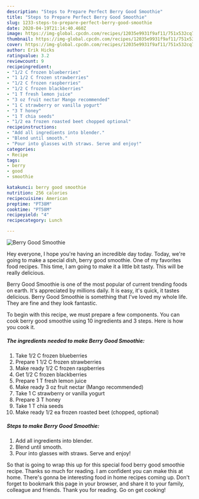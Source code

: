 ```yaml
---
description: "Steps to Prepare Perfect Berry Good Smoothie"
title: "Steps to Prepare Perfect Berry Good Smoothie"
slug: 1233-steps-to-prepare-perfect-berry-good-smoothie
date: 2020-04-19T21:14:40.460Z
image: https://img-global.cpcdn.com/recipes/12035e9931f9af11/751x532cq70/berry-good-smoothie-recipe-main-photo.jpg
thumbnail: https://img-global.cpcdn.com/recipes/12035e9931f9af11/751x532cq70/berry-good-smoothie-recipe-main-photo.jpg
cover: https://img-global.cpcdn.com/recipes/12035e9931f9af11/751x532cq70/berry-good-smoothie-recipe-main-photo.jpg
author: Erik Hicks
ratingvalue: 3.2
reviewcount: 9
recipeingredient:
- "1/2 C frozen blueberries"
- "1 1/2 C frozen strawberries"
- "1/2 C frozen raspberries"
- "1/2 C frozen blackberries"
- "1 T fresh lemon juice"
- "3 oz fruit nectar Mango recommended"
- "1 C strawberry or vanilla yogurt"
- "3 T honey"
- "1 T chia seeds"
- "1/2 ea frozen roasted beet chopped optional"
recipeinstructions:
- "Add all ingredients into blender."
- "Blend until smooth."
- "Pour into glasses with straws. Serve and enjoy!"
categories:
- Recipe
tags:
- berry
- good
- smoothie

katakunci: berry good smoothie 
nutrition: 256 calories
recipecuisine: American
preptime: "PT38M"
cooktime: "PT58M"
recipeyield: "4"
recipecategory: Lunch

---
```



![Berry Good Smoothie](https://img-global.cpcdn.com/recipes/12035e9931f9af11/751x532cq70/berry-good-smoothie-recipe-main-photo.jpg)

Hey everyone, I hope you're having an incredible day today. Today, we're going to make a special dish, berry good smoothie. One of my favorites food recipes. This time, I am going to make it a little bit tasty. This will be really delicious.



Berry Good Smoothie is one of the most popular of current trending foods on earth. It's appreciated by millions daily. It is easy, it's quick, it tastes delicious. Berry Good Smoothie is something that I've loved my whole life. They are fine and they look fantastic.


To begin with this recipe, we must prepare a few components. You can cook berry good smoothie using 10 ingredients and 3 steps. Here is how you cook it.

<!--inarticleads1-->

##### The ingredients needed to make Berry Good Smoothie:

1. Take 1/2 C frozen blueberries
1. Prepare 1 1/2 C frozen strawberries
1. Make ready 1/2 C frozen raspberries
1. Get 1/2 C frozen blackberries
1. Prepare 1 T fresh lemon juice
1. Make ready 3 oz fruit nectar (Mango recommended)
1. Take 1 C strawberry or vanilla yogurt
1. Prepare 3 T honey
1. Take 1 T chia seeds
1. Make ready 1/2 ea frozen roasted beet (chopped, optional)




<!--inarticleads2-->

##### Steps to make Berry Good Smoothie:

1. Add all ingredients into blender.
1. Blend until smooth.
1. Pour into glasses with straws. Serve and enjoy!




So that is going to wrap this up for this special food berry good smoothie recipe. Thanks so much for reading. I am confident you can make this at home. There's gonna be interesting food in home recipes coming up. Don't forget to bookmark this page in your browser, and share it to your family, colleague and friends. Thank you for reading. Go on get cooking!
